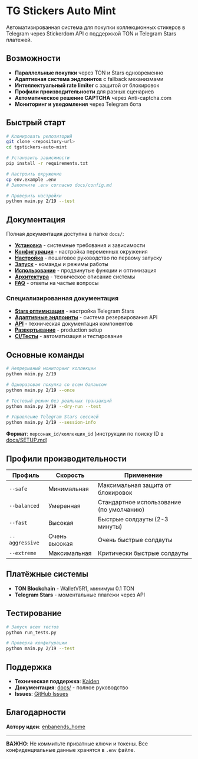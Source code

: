 # TG Stickers Auto Mint

Автоматизированная система для покупки коллекционных стикеров в Telegram через Stickerdom API с поддержкой TON и Telegram Stars платежей.

## Возможности

- **Параллельные покупки** через TON и Stars одновременно
- **Адаптивная система эндпоинтов** с fallback механизмами  
- **Интеллектуальный rate limiter** с защитой от блокировок
- **Профили производительности** для разных сценариев
- **Автоматическое решение CAPTCHA** через Anti-captcha.com
- **Мониторинг и уведомления** через Telegram бота

## Быстрый старт

```bash
# Клонировать репозиторий
git clone <repository-url>
cd tgstickers-auto-mint

# Установить зависимости
pip install -r requirements.txt

# Настроить окружение
cp env.example .env
# Заполните .env согласно docs/config.md

# Проверить настройки
python main.py 2/19 --test
```

## Документация

Полная документация доступна в папке `docs/`:

- **[Установка](docs/install.md)** - системные требования и зависимости
- **[Конфигурация](docs/config.md)** - настройка переменных окружения  
- **[Настройка](docs/SETUP.md)** - пошаговое руководство по первому запуску
- **[Запуск](docs/run.md)** - команды и режимы работы
- **[Использование](docs/usage.md)** - продвинутые функции и оптимизация
- **[Архитектура](docs/architecture.md)** - техническое описание системы
- **[FAQ](docs/faq.md)** - ответы на частые вопросы

### Специализированная документация

- **[Stars оптимизация](docs/STARS_OPTIMIZATION.md)** - настройка Telegram Stars
- **[Адаптивные эндпоинты](docs/ADAPTIVE_ENDPOINTS.md)** - система резервирования API
- **[API](docs/API.md)** - техническая документация компонентов
- **[Развертывание](docs/deploy.md)** - production setup
- **[CI/Тесты](docs/ci.md)** - автоматизация и тестирование

## Основные команды

```bash
# Непрерывный мониторинг коллекции
python main.py 2/19

# Одноразовая покупка со всем балансом
python main.py 2/19 --once

# Тестовый режим без реальных транзакций
python main.py 2/19 --dry-run --test

# Управление Telegram Stars сессией
python main.py 2/19 --session-info
```

**Формат**: `персонаж_id/коллекция_id` (инструкции по поиску ID в [docs/SETUP.md](docs/SETUP.md))

## Профили производительности

| Профиль | Скорость | Применение |
|---------|----------|------------|
| `--safe` | Минимальная | Максимальная защита от блокировок |
| `--balanced` | Умеренная | Стандартное использование (по умолчанию) |
| `--fast` | Высокая | Быстрые солдауты (2-3 минуты) |
| `--aggressive` | Очень высокая | Очень быстрые солдауты |
| `--extreme` | Максимальная | Критически быстрые солдауты |

## Платёжные системы

- **TON Blockchain** - WalletV5R1, минимум 0.1 TON
- **Telegram Stars** - моментальные платежи через API

## Тестирование

```bash
# Запуск всех тестов
python run_tests.py

# Проверка конфигурации
python main.py 2/19 --test
```

## Поддержка

- **Техническая поддержка**: [Kaiden](https://t.me/kam1teru)
- **Документация**: [docs/](docs/) - полное руководство
- **Issues**: [GitHub Issues](https://github.com/your-repo/issues)

## Благодарности

**Автору идеи**: [enbanends_home](https://t.me/enbanends_home)

---

**ВАЖНО**: Не коммитьте приватные ключи и токены. Все конфиденциальные данные хранятся в `.env` файле.
